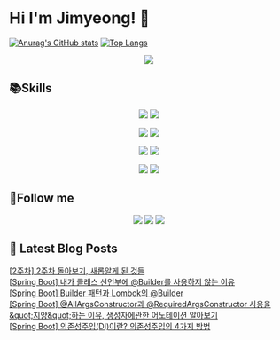 # Hi I'm Jimyeong! 👋 

[![Anurag's GitHub stats](https://github-readme-stats.vercel.app/api?username=wlaud2000)](https://github.com/anuraghazra/github-readme-stats)
[![Top Langs](https://github-readme-stats.vercel.app/api/top-langs/?username=wlaud2000&layout=compact&hide=r,jupyter%20notebook,c%23&exclude_repo=roharui.github.io)](https://github.com/anuraghazra/github-readme-stats)

<p align="center">
 <a href="https://hits.seeyoufarm.com"><img src="https://hits.seeyoufarm.com/api/count/incr/badge.svg?url=https%3A%2F%2Fgithub.com%2Fwlaud2000&count_bg=%2379C83D&title_bg=%23555555&icon=&icon_color=%23E7E7E7&title=hits&edge_flat=false"/></a></a>
</p>


## 📚Skills
<!-- https://shields.io/ -->
<!-- <img src="https://img.shields.io/badge/쓰고자하는_텍스트-컬러코드?style=flat-square&logo=simpleicons에서_아이콘이름&logoColor=white"/></a> -->

<p align="center">
    <img src="https://img.shields.io/badge/Java-F09820?style=flat-square&logo=coffeescript&logoColor=white"/>
    <img src="https://img.shields.io/badge/C-00599C?style=flat-square&logo=c&logoColor=white"/></a>
</p>
<p align="center">
    <img src="https://img.shields.io/badge/Spring boot-6DB33F?style=flat-square&logo=springboot&logoColor=white"/></a>
    <img src="https://img.shields.io/badge/Spring-6DB33F?style=flat-square&logo=spring&logoColor=white"/></a> 
</p>
<p align="center">
    <img src="https://img.shields.io/badge/MariaDB-003545?style=flat-square&logo=mariadb&logoColor=white"/></a>
    <img src="https://img.shields.io/badge/MySQL-4479A1?style=flat-square&logo=mysql&logoColor=white"/></a>
</p>
<p align="center">
    <img src="https://img.shields.io/badge/git-F05032?style=flat-square&logo=git&logoColor=white"/></a>
    <img src="https://img.shields.io/badge/github-181717?style=flat-square&logo=github&logoColor=white"/>
</p>


## 🌈Follow me
<p align="center">
<a href="mailto:kimjim1234550@gmail.com"><img src="https://img.shields.io/badge/Gmail-EA4335?style=flat-square&logo=gmail&logoColor=white"/></a>
<a href="https://www.instagram.com/kjm021221/"><img src="https://img.shields.io/badge/Instagram-E4405F?style=flat-square&logo=instagram&logoColor=white"/></a>
<a href="https://learning-study.tistory.com/"><img src="https://img.shields.io/badge/tistory-000000?style=flat-square&logo=tistory&logoColor=white"/></a>
</p>

## 📕 Latest Blog Posts

<a href=https://learning-study.tistory.com/entry/2%EC%A3%BC%EC%B0%A8-2%EC%A3%BC%EC%B0%A8-%EB%8F%8C%EC%95%84%EB%B3%B4%EA%B8%B0-%EC%83%88%EB%A1%AD%EC%95%8C%EA%B2%8C-%EB%90%9C-%EA%B2%83%EB%93%A4>[2주차] 2주차 돌아보기, 새롭알게 된 것들</a></br><a href=https://learning-study.tistory.com/entry/Spring-Boot-%EB%82%B4%EA%B0%80-%ED%81%B4%EB%9E%98%EC%8A%A4-%EC%84%A0%EC%96%B8%EB%B6%80%EC%97%90-Builder%EB%A5%BC-%EC%82%AC%EC%9A%A9%ED%95%98%EC%A7%80-%EC%95%8A%EB%8A%94-%EC%9D%B4%EC%9C%A0>[Spring Boot] 내가 클래스 선언부에 @Builder를 사용하지 않는 이유</a></br><a href=https://learning-study.tistory.com/entry/Spring-Boot-Builder-%ED%8C%A8%ED%84%B4%EA%B3%BC-Lombok%EC%9D%98-Builder>[Spring Boot] Builder 패턴과 Lombok의 @Builder</a></br><a href=https://learning-study.tistory.com/entry/Spring-Boot-AllArgsConstructor%EA%B3%BC-RequiredArgsConstructor-%EC%82%AC%EC%9A%A9%EC%9D%84-%EC%A7%80%EC%96%91%ED%95%98%EB%8A%94-%EC%9D%B4%EC%9C%A0-%EC%83%9D%EC%84%B1%EC%9E%90%EC%97%90%EA%B4%80%ED%95%9C-%EC%96%B4%EB%85%B8%ED%85%8C%EC%9D%B4%EC%85%98-%EC%95%8C%EC%95%84%EB%B3%B4%EA%B8%B0>[Spring Boot] @AllArgsConstructor과 @RequiredArgsConstructor 사용을 &amp;quot;지양&amp;quot;하는 이유, 생성자에관한 어노테이션 알아보기</a></br><a href=https://learning-study.tistory.com/entry/Spring-Boot-%EC%9D%98%EC%A1%B4%EC%84%B1%EC%A3%BC%EC%9E%85DI%EC%9D%B4%EB%9E%80-%EC%9D%98%EC%A1%B4%EC%84%B1%EC%A3%BC%EC%9E%85%EC%9D%98-4%EA%B0%80%EC%A7%80-%EB%B0%A9%EB%B2%95>[Spring Boot] 의존성주입(DI)이란? 의존성주입의 4가지 방법</a></br>